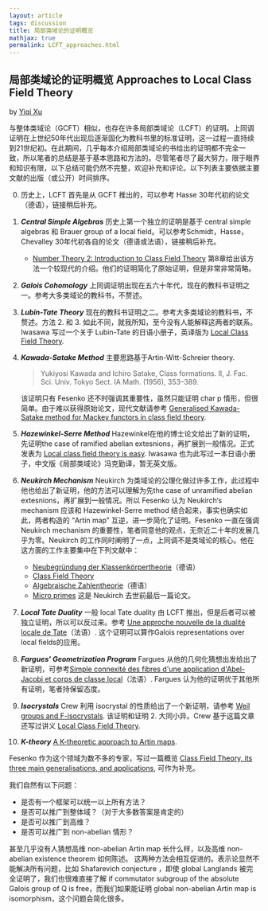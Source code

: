 ```yaml
---
layout: article
tags: discussion
title: 局部类域论的证明概览
mathjax: true
permalink: LCFT_approaches.html
---
```

## 局部类域论的证明概览 Approaches to Local Class Field Theory
by [Yiqi Xu](https://github.com/YiqiXu)

与整体类域论（GCFT）相似，也存在许多局部类域论（LCFT）的证明。上同调证明在上世纪50年代出现后逐渐固化为教科书里的标准证明，这一过程一直持续到21世纪初。在此期间，几乎每本介绍局部类域论的书给出的证明都不完全一致，所以笔者的总结是基于基本思路和方法的。尽管笔者尽了最大努力，限于眼界和知识有限，以下总结可能仍然不完整，欢迎补充和评论。以下列表主要依据主要文献的出版（或公开）时间排序。  

0. 历史上，LCFT 首先是从 GCFT 推出的，可以参考 Hasse 30年代初的论文（德语），链接稍后补充。
1. ***Central Simple Algebras*** 历史上第一个独立的证明是基于 central simple algebras 和 Brauer group of a local field。可以参考Schmidt，Hasse，Chevalley 30年代初各自的论文（德语或法语），链接稍后补充。
    - [Number Theory 2: Introduction to Class Field Theory](https://bookstore.ams.org/mmono-240) 第8章给出该方法一个较现代的介绍。他们的证明简化了原始证明，但是非常非常简略。
2. ***Galois Cohomology*** 上同调证明出现在五六十年代，现在的教科书证明之一。参考大多类域论的教科书，不赘述。
3. ***Lubin-Tate Theory*** 现在的教科书证明之二。参考大多类域论的教科书，不赘述。方法 2. 和 3. 如此不同，就我所知，至今没有人能解释这两者的联系。Iwasawa 写过一个关于 Lubin-Tate 的日语小册子，英译版为 [Local Class Field Theory](https://books.google.de/books/about/Local_Class_Field_Theory.html?id=iJ7vAAAAMAAJ&redir_esc=y).
4. ***Kawada-Satake Method*** 主要思路基于Artin-Witt-Schreier theory. 
    > Yukiyosi Kawada and Ichiro Satake, Class formations. II, J. Fac. Sci. Univ. Tokyo Sect. IA Math.  (1956), 353–389.  

    该证明只有 Fesenko 还不时强调其重要性，虽然只能证明 char p 情形，但很简单。由于难以获得原始论文，现代文献请参考 [Generalised Kawada-Satake method for Mackey functors in class field theory](https://doi.org/10.1007/s40879-018-0245-x).
5. ***Hazewinkel-Serre Method*** Hazewinkel在他的博士论文给出了新的证明，先证明the case of ramified abelian extesnions，再扩展到一般情况。正式发表为 [Local class field theory is easy](https://doi.org/10.1016/0001-8708(75)90156-5). Iwasawa 也为此写过一本日语小册子，中文版《局部类域论》冯克勤译，暂无英文版。
6. ***Neukirch Mechanism*** Neukirch 为类域论的公理化做过许多工作，此过程中他也给出了新证明，他的方法可以理解为先the case of unramified abelian extesnions，再扩展到一般情况。所以 Fesenko 认为 Neukirch‘s mechanism 应该和 Hazewinkel-Serre method 结合起来，事实也确实如此，两者构造的 “Artin map” 互逆，进一步简化了证明。Fesenko 一直在强调 Neukirch mechanism 的重要性，笔者同意他的观点，无奈近二十年的发展几乎为零。Neukirch 的工作同时阐明了一点，上同调不是类域论的核心。他在这方面的工作主要集中在下列文献中：
    - [Neubegründung der Klassenkörpertheorie](https://doi.org/10.1007/BF01162780)（德语）
    - [Class Field Theory](https://doi.org/10.1007/978-3-642-82465-4) 
    - [Algebraische Zahlentheorie](https://doi.org/10.1007/978-3-540-37663-7)（德语）
    - [Micro primes](https://doi.org/10.1007/BF01459755) 这是 Neukirch 去世前最后一篇论文。
7. ***Local Tate Duality*** 一般 local Tate duality 由 LCFT 推出，但是后者可以被独立证明，所以可以反过来。参考 [Une approche nouvelle de la dualité locale de Tate](https://doi.org/10.1007/PL00004476)（法语）. 这个证明可以算作Galois representations over local fields的应用。
8. ***Fargues' Geometrization Program*** Fargues 从他的几何化猜想出发给出了新证明，可参考[Simple connexité des fibres d'une application d'Abel-Jacobi et corps de classe local](https://doi.org/10.24033/asens.2418)（法语）. Fargues 认为他的证明优于其他所有证明，笔者持保留态度。
9. ***Isocrystals*** Crew 利用 isocrystal 的性质给出了一个新证明，请参考 [Weil groups and F-isocrystals](https://arxiv.org/abs/1710.05707). 该证明和证明 2. 大同小异。Crew 基于这篇文章还写过讲义 [Local Class Field Theory](https://people.clas.ufl.edu/rcrew/files/LCFT.pdf).
10. ***K-theory*** [A K-theoretic approach to Artin maps](https://arxiv.org/abs/1703.07842).

Fesenko 作为这个领域为数不多的专家，写过一篇概览 [Class Field Theory, its three main generalisations, and applications](https://doi.org/10.4171/EMSS/45), 可作为补充。

我们自然有以下问题：
- 是否有一个框架可以统一以上所有方法？
- 是否可以推广到整体域？（对于大多数答案是肯定的）
- 是否可以推广到高维？
- 是否可以推广到 non-abelian 情形？

甚至几乎没有人猜想高维 non-abelian Artin map 长什么样，以及高维 non-abelian existence theorem 如何陈述。
这两种方法会相互促进的。表示论显然不能解决所有问题，比如 Shafarevich conjecture ，即使 global Langlands 被完全证明了，我们也很难直接了解 if commutator subgroup of the absolute Galois group of Q is free，而我们如果能证明 global non-abelian Artin map is isomorphism，这个问题会简化很多。